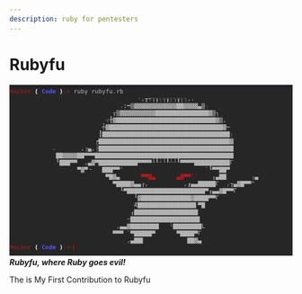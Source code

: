 ```yaml
---
description: ruby for pentesters
---
```


# Rubyfu

![](rubyfu.png)  
_**Rubyfu, where Ruby goes evil!**_



The is My First Contribution to Rubyfu